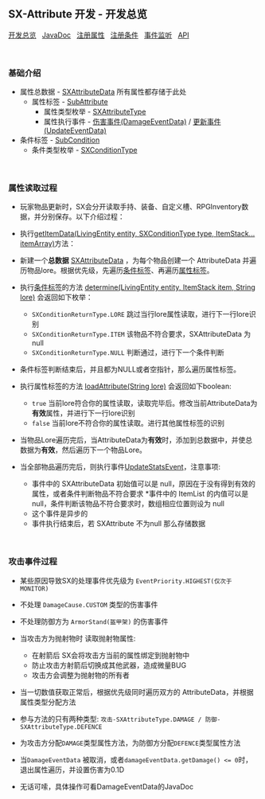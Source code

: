 ## SX-Attribute 开发 - 开发总览

 [开发总览](./overview.md)&nbsp;&nbsp;
 [JavaDoc](https://saukiya.github.io/SX-Attribute/javadoc/index.html)&nbsp;&nbsp; 
 [注册属性](./attribute.md)&nbsp;&nbsp; 
 [注册条件](./condition.md)&nbsp;&nbsp; 
 [事件监听](./events.md)&nbsp;&nbsp; 
 [API](https://saukiya.github.io/SX-Attribute/javadoc/github/saukiya/sxattribute/api/SXAttributeAPI.html)

<br>

### 基础介绍

* 属性总数据 - [SXAttributeData](https://saukiya.github.io/SX-Attribute/javadoc/github/saukiya/sxattribute/data/attribute/SXAttributeData.html) 所有属性都存储于此处
  * 属性标签 - [SubAttribute](https://saukiya.github.io/SX-Attribute/javadoc/github/saukiya/sxattribute/data/attribute/SubAttribute.html)
    * 属性类型枚举 - [SXAttributeType](https://saukiya.github.io/SX-Attribute/javadoc/github/saukiya/sxattribute/data/attribute/SXAttributeType.html)
    * 属性执行事件 - [伤害事件(DamageEventData)](https://saukiya.github.io/SX-Attribute/javadoc/github/saukiya/sxattribute/data/eventdata/sub/DamageEventData.html) / [更新事件(UpdateEventData)](https://saukiya.github.io/SX-Attribute/javadoc/github/saukiya/sxattribute/data/eventdata/sub/UpdateEventData.html)
* 条件标签 - [SubCondition](https://saukiya.github.io/SX-Attribute/javadoc/github/saukiya/sxattribute/data/condition/SubCondition.html)
  * 条件类型枚举 - [SXConditionType](https://saukiya.github.io/SX-Attribute/javadoc/github/saukiya/sxattribute/data/condition/SXConditionType.html)

<br>

### 属性读取过程

* 玩家物品更新时，SX会分开读取手持、装备、自定义槽、RPGInventory数据，并分别保存。以下介绍过程：
* 执行[getItemData(LivingEntity entity, SXConditionType type, ItemStack... itemArray)](https://saukiya.github.io/SX-Attribute/javadoc/github/saukiya/sxattribute/data/attribute/SXAttributeManager.html#getItemData-org.bukkit.entity.LivingEntity-github.saukiya.sxattribute.data.condition.SXConditionType-org.bukkit.inventory.ItemStack...-)方法：
* 新建一个**总数据** [SXAttributeData](https://saukiya.github.io/SX-Attribute/javadoc/github/saukiya/sxattribute/data/attribute/SXAttributeData.html) ，为每个物品创建一个 AttributeData 并遍历物品lore。根据优先级，先遍历[条件标签](https://saukiya.github.io/SX-Attribute/javadoc/github/saukiya/sxattribute/data/condition/SubCondition.html)、再遍历[属性标签](https://saukiya.github.io/SX-Attribute/javadoc/github/saukiya/sxattribute/data/attribute/SubAttribute.html)。
* 执行[条件标签](https://saukiya.github.io/SX-Attribute/javadoc/github/saukiya/sxattribute/data/condition/SubCondition.html)的方法 [determine(LivingEntity entity, ItemStack item, String lore)](https://saukiya.github.io/SX-Attribute/javadoc/github/saukiya/sxattribute/data/condition/SubCondition.html#determine-org.bukkit.entity.LivingEntity-org.bukkit.inventory.ItemStack-java.lang.String-) 会返回如下枚举：
  * `SXConditionReturnType.LORE` 跳过当行lore属性读取，进行下一行lore识别
  * `SXConditionReturnType.ITEM` 该物品不符合要求，SXAttributeData 为 null
  * `SXConditionReturnType.NULL` 判断通过，进行下一个条件判断
  
  
* 条件标签判断结束后，并且都为NULL或者空指针，那么遍历属性标签。
* 执行属性标签的方法 [loadAttribute(String lore)](https://saukiya.github.io/SX-Attribute/javadoc/github/saukiya/sxattribute/data/attribute/SubAttribute.html#loadAttribute-java.lang.String-) 会返回如下boolean:
  * `true` 当前lore符合你的属性读取，读取完毕后。修改当前AttributeData为**有效**属性，并进行下一行lore识别
  * `false` 当前lore不符合你的属性读取。进行其他属性标签的识别

  
* 当物品Lore遍历完后，当AttributeData为**有效**时，添加到总数据中，并使总数据为**有效**，然后遍历下一个物品Lore。
* 当全部物品遍历完后，则执行事件[UpdateStatsEvent](https://saukiya.github.io/SX-Attribute/javadoc/github/saukiya/sxattribute/event/UpdateStatsEvent.html)，注意事项:
  * 事件中的 SXAttributeData 初始值可以是 null，原因在于没有得到有效的属性，或者条件判断物品不符合要求
  *事件中的 ItemList 的内值可以是 null，条件判断该物品不符合要求时，数组相应位置则设为 null
  * 这个事件是异步的
  * 事件执行结束后，若 SXAttribute 不为null 那么存储数据

<br>

### 攻击事件过程

* 某些原因导致SX的处理事件优先级为 `EventPriority.HIGHEST(仅次于MONITOR)`
* 不处理 `DamageCause.CUSTOM` 类型的伤害事件
* 不处理防御方为 `ArmorStand(盔甲架)` 的伤害事件
* 当攻击方为抛射物时 读取抛射物属性: 
  * 在射箭后 SX会将攻击方当前的属性绑定到抛射物中
  * 防止攻击方射箭后切换成其他武器，造成微量BUG
  * 攻击方会调整为抛射物的所有者


* 当一切数值获取正常后，根据优先级同时遍历双方的 AttributeData，并根据属性类型分配方法
* 参与方法的只有两种类型: `攻击-SXAttributeType.DAMAGE / 防御-SXAttributeType.DEFENCE`
* 为攻击方分配`DAMAGE`类型属性方法，为防御方分配`DEFENCE`类型属性方法
* 当`DamageEventData` 被取消，或者`damageEventData.getDamage() <= 0`时，退出属性遍历，并设置伤害为0.1D
* 无话可嗦，具体操作可看DamageEventData的JavaDoc